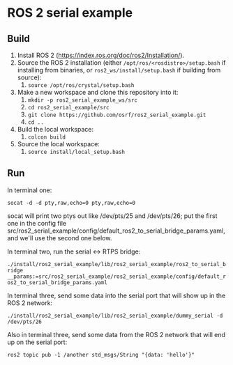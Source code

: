# ROS 2 serial example

## Build

1.  Install ROS 2 (https://index.ros.org/doc/ros2/Installation/).
1.  Source the ROS 2 installation (either `/opt/ros/<rosdistro>/setup.bash` if installing from binaries, or `ros2_ws/install/setup.bash` if building from source):
    1.  `source /opt/ros/crystal/setup.bash`
1.  Make a new workspace and clone this repository into it:
    1.  `mkdir -p ros2_serial_example_ws/src`
    1.  `cd ros2_serial_example/src`
    1.  `git clone https://github.com/osrf/ros2_serial_example.git`
    1.  `cd ..`
1.  Build the local workspace:
    1.  `colcon build`
1.  Source the local workspace:
    1.  `source install/local_setup.bash`

## Run

In terminal one:

`socat -d -d pty,raw,echo=0 pty,raw,echo=0`

socat will print two ptys out like /dev/pts/25 and /dev/pts/26; put the first one in the config file src/ros2_serial_example/config/default_ros2_to_serial_bridge_params.yaml, and we'll use the second one below.

In terminal two, run the serial <-> RTPS bridge:

`./install/ros2_serial_example/lib/ros2_serial_example/ros2_to_serial_bridge __params:=src/ros2_serial_example/ros2_serial_example/config/default_ros2_to_serial_bridge_params.yaml`

In terminal three, send some data into the serial port that will show up in the ROS 2 network:

`./install/ros2_serial_example/lib/ros2_serial_example/dummy_serial -d /dev/pts/26`

Also in terminal three, send some data from the ROS 2 network that will end up on the serial port:

`ros2 topic pub -1 /another std_msgs/String "{data: 'hello'}"`
